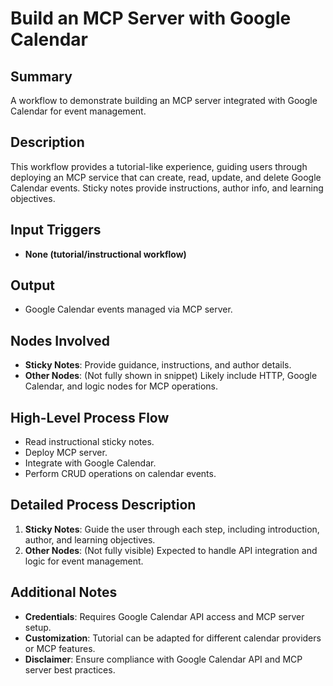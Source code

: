 # Build an MCP Server with Google Calendar

## Summary
A workflow to demonstrate building an MCP server integrated with Google Calendar for event management.

## Description
This workflow provides a tutorial-like experience, guiding users through deploying an MCP service that can create, read, update, and delete Google Calendar events. Sticky notes provide instructions, author info, and learning objectives.

## Input Triggers
- **None (tutorial/instructional workflow)**

## Output
- Google Calendar events managed via MCP server.

## Nodes Involved
- **Sticky Notes**: Provide guidance, instructions, and author details.
- **Other Nodes**: (Not fully shown in snippet) Likely include HTTP, Google Calendar, and logic nodes for MCP operations.

## High-Level Process Flow
- Read instructional sticky notes.
- Deploy MCP server.
- Integrate with Google Calendar.
- Perform CRUD operations on calendar events.

## Detailed Process Description
1. **Sticky Notes**: Guide the user through each step, including introduction, author, and learning objectives.
2. **Other Nodes**: (Not fully visible) Expected to handle API integration and logic for event management.

## Additional Notes
- **Credentials**: Requires Google Calendar API access and MCP server setup.
- **Customization**: Tutorial can be adapted for different calendar providers or MCP features.
- **Disclaimer**: Ensure compliance with Google Calendar API and MCP server best practices.
